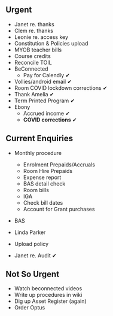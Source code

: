 ## Urgent
* Janet re. thanks
* Clem re. thanks
* Leonie re. access key
* Constitution & Policies upload
* MYOB teacher bills
* Course credits
* Reconcile TOIL
* BeConnected
    * Pay for Calendly &#10004;
* Vollies/android email &#10004;
* Room COVID lockdown corrections &#10004;
* Thank Amelia &#10004;
* Term Printed Program &#10004;
* Ebony
    * Accrued income &#10004;
    * **COVID corrections** &#10004;
     
## Current Enquiries
* Monthly procedure
    * Enrolment Prepaids/Accruals
    * Room Hire Prepaids
    * Expense report
    * BAS detail check
    * Room bills
    * IGA
    * Check bill dates
    * Account for Grant purchases

* BAS
* Linda Parker
* Upload policy
* Janet re. Audit &#10004;

## Not So Urgent

* Watch beconnected videos
* Write up procedures in wiki
* Dig up Asset Register (again)
* Order Optus

  
